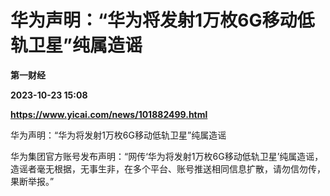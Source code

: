 # 华为声明：“华为将发射1万枚6G移动低轨卫星”纯属造谣
**第一财经**

**2023-10-23 15:08**

**https://www.yicai.com/news/101882499.html**

华为声明：“华为将发射1万枚6G移动低轨卫星”纯属造谣

华为集团官方账号发布声明：“网传‘华为将发射1万枚6G移动低轨卫星’纯属造谣，造谣者毫无根据，无事生非，在多个平台、账号推送相同信息扩散，请勿信勿传，果断举报。”
